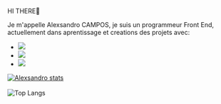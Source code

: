 HI THERE👊

Je m'appelle Alexsandro CAMPOS, je suis un programmeur Front End, actuellement dans aprentissage et creations des projets avec:

- <img src="https://img.shields.io/badge/HTML5-E34F26?style=for-the-badge&logo=html5&logoColor=white">
- <img src="https://img.shields.io/badge/CSS3-1572B6?style=for-the-badge&logo=css3&logoColor=white">
- <img src="![JavaScript](https://img.shields.io/badge/javascript-%23323330.svg?style=for-the-badge&logo=javascript&logoColor=%23F7DF1E)">
[![Alexsandro stats](https://github-readme-stats.vercel.app/api?username=Alexsandro1969)](https://github.com/anuraghazra/github-readme-stats)
<br>
<br>
![Top Langs](https://github-readme-stats.vercel.app/api/top-langs/?username=Alexsandro1969&hide=javascript,html)
